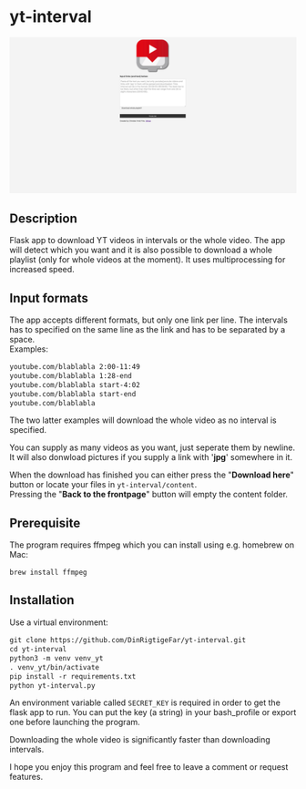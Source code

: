 # yt-interval
![landing_page](demo/Landing_page.png)
## Description
Flask app to download YT videos in intervals or the whole video. The app will detect which you want and it is also possible to download a whole playlist (only for whole videos at the moment). It uses multiprocessing for increased speed.<br>

## Input formats
The app accepts different formats, but only one link per line. The intervals has to specified on the same line as the link and has to be separated by a space.<br>
Examples:
````
youtube.com/blablabla 2:00-11:49
youtube.com/blablabla 1:28-end
youtube.com/blablabla start-4:02
youtube.com/blablabla start-end
youtube.com/blablabla
````
The two latter examples will download the whole video as no interval is specified.

You can supply as many videos as you want, just seperate them by newline.
It will also donwload pictures if you supply a link with '**jpg**' somewhere in it.

When the download has finished you can either press the "**Download here**" button or locate your files in `yt-interval/content`. <br>
Pressing the "**Back to the frontpage**" button will empty the content folder.

## Prerequisite
The program requires ffmpeg which you can install using e.g. homebrew on Mac:
```
brew install ffmpeg
```

## Installation
Use a virtual environment:
```
git clone https://github.com/DinRigtigeFar/yt-interval.git
cd yt-interval
python3 -m venv venv_yt
. venv_yt/bin/activate
pip install -r requirements.txt
python yt-interval.py
```

An environment variable called `SECRET_KEY` is required in order to get the flask app to run. You can put the key (a string) in your bash_profile or export one before launching the program.

Downloading the whole video is significantly faster than downloading intervals.

I hope you enjoy this program and feel free to leave a comment or request features.